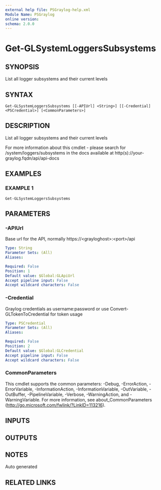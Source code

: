 ```yaml
---
external help file: PSGraylog-help.xml
Module Name: PSGraylog
online version:
schema: 2.0.0
---
```


# Get-GLSystemLoggersSubsystems

## SYNOPSIS
List all logger subsystems and their current levels

## SYNTAX

```
Get-GLSystemLoggersSubsystems [[-APIUrl] <String>] [[-Credential] <PSCredential>] [<CommonParameters>]
```

## DESCRIPTION
List all logger subsystems and their current levels


For more information about this cmdlet - please search for /system/loggers/subsystems in the docs available at http(s)://your-graylog.fqdn/api/api-docs

## EXAMPLES

### EXAMPLE 1
```
Get-GLSystemLoggersSubsystems
```

## PARAMETERS

### -APIUrl
Base url for the API, normally https://\<grayloghost\>:\<port\>/api

```yaml
Type: String
Parameter Sets: (All)
Aliases:

Required: False
Position: 1
Default value: $Global:GLApiUrl
Accept pipeline input: False
Accept wildcard characters: False
```

### -Credential
Graylog credentials as username:password or use Convert-GLTokenToCredential for token usage

```yaml
Type: PSCredential
Parameter Sets: (All)
Aliases:

Required: False
Position: 2
Default value: $Global:GLCredential
Accept pipeline input: False
Accept wildcard characters: False
```

### CommonParameters
This cmdlet supports the common parameters: -Debug, -ErrorAction, -ErrorVariable, -InformationAction, -InformationVariable, -OutVariable, -OutBuffer, -PipelineVariable, -Verbose, -WarningAction, and -WarningVariable. For more information, see about_CommonParameters (http://go.microsoft.com/fwlink/?LinkID=113216).

## INPUTS

## OUTPUTS

## NOTES
Auto generated

## RELATED LINKS
